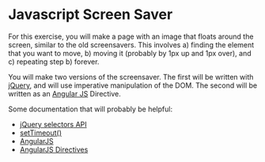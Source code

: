Javascript Screen Saver
=======================

For this exercise, you will make a page with an image that floats around the screen, similar to the old screensavers.
This involves a) finding the element that you want to move, b) moving it (probably by 1px up and 1px over), and c) repeating step b) forever.

You will make two versions of the screensaver. The first will be written with [jQuery](http://jquery.com/), and will use imperative manipulation of the DOM.  The second will be written as an [Angular JS](http://angularjs.org/) Directive.

Some documentation that will probably be helpful:
* [jQuery selectors API](http://api.jquery.com/category/selectors/)
* [setTimeout()](http://www.w3schools.com/jsref/met_win_settimeout.asp)
* [AngularJS](http://angularjs.org/)
* [AngularJS Directives](http://docs.angularjs.org/guide/directive)
